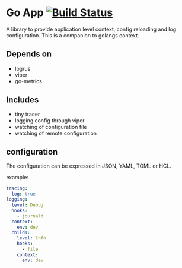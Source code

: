 # Go App [![Build Status](https://ci.vmware.run/api/badges/casualjim/go-app/status.svg)](https://ci.vmware.run/casualjim/go-app)

A library to provide application level context, config reloading and log configuration.
This is a companion to golangs context.

## Depends on

* logrus
* viper
* go-metrics

## Includes 

* tiny tracer
* logging config through viper
* watching of configuration file
* watching of remote configuration

## configuration

The configuration can be expressed in JSON, YAML, TOML or HCL.

example: 

```yaml
tracing:
  log: true
logging:
  level: Debug
  hooks:
    - journald
  context:
    env: dev
  child1:
    level: Info
    hooks:
      - file
    context:
      env: dev  
```

